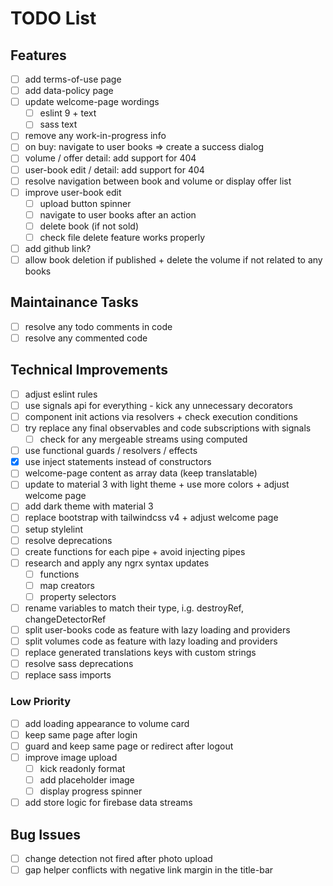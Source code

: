 # TODO List

## Features

- [ ] add terms-of-use page
- [ ] add data-policy page
- [ ] update welcome-page wordings
  - [ ] eslint 9 + text
  - [ ] sass text
- [ ] remove any work-in-progress info
- [ ] on buy: navigate to user books => create a success dialog
- [ ] volume / offer detail: add support for 404
- [ ] user-book edit / detail: add support for 404
- [ ] resolve navigation between book and volume or display offer list
- [ ] improve user-book edit
  - [ ] upload button spinner
  - [ ] navigate to user books after an action
  - [ ] delete book (if not sold)
  - [ ] check file delete feature works properly
- [ ] add github link?
- [ ] allow book deletion if published + delete the volume if not related to any books

## Maintainance Tasks

- [ ] resolve any todo comments in code
- [ ] resolve any commented code

## Technical Improvements

- [ ] adjust eslint rules
- [ ] use signals api for everything - kick any unnecessary decorators
- [ ] component init actions via resolvers + check execution conditions
- [ ] try replace any final observables and code subscriptions with signals
  - [ ] check for any mergeable streams using computed
- [ ] use functional guards / resolvers / effects
- [x] use inject statements instead of constructors
- [ ] welcome-page content as array data (keep translatable)
- [ ] update to material 3 with light theme + use more colors + adjust welcome page
- [ ] add dark theme with material 3
- [ ] replace bootstrap with tailwindcss v4 + adjust welcome page
- [ ] setup stylelint
- [ ] resolve deprecations
- [ ] create functions for each pipe + avoid injecting pipes
- [ ] research and apply any ngrx syntax updates
  - [ ] functions
  - [ ] map creators
  - [ ] property selectors
- [ ] rename variables to match their type, i.g. destroyRef, changeDetectorRef
- [ ] split user-books code as feature with lazy loading and providers
- [ ] split volumes code as feature with lazy loading and providers
- [ ] replace generated translations keys with custom strings
- [ ] resolve sass deprecations
- [ ] replace sass imports

### Low Priority

- [ ] add loading appearance to volume card
- [ ] keep same page after login
- [ ] guard and keep same page or redirect after logout
- [ ] improve image upload
  - [ ] kick readonly format
  - [ ] add placeholder image
  - [ ] display progress spinner
- [ ] add store logic for firebase data streams

## Bug Issues

- [ ] change detection not fired after photo upload
- [ ] gap helper conflicts with negative link margin in the title-bar
